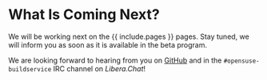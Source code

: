 # What Is Coming Next?

We will be working next on the {{ include.pages }} pages. Stay tuned, we will inform you as soon as it is available in the beta program.

We are looking forward to hearing from you on [GitHub](https://github.com/openSUSE/open-build-service/issues/new/choose) and in the `#opensuse-buildservice` IRC channel on *Libera.Chat*!
